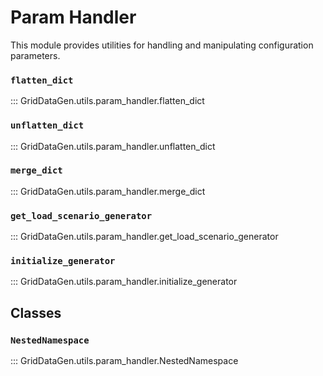# Param Handler

This module provides utilities for handling and manipulating configuration parameters.

### `flatten_dict`

::: GridDataGen.utils.param_handler.flatten_dict

### `unflatten_dict`

::: GridDataGen.utils.param_handler.unflatten_dict

### `merge_dict`

::: GridDataGen.utils.param_handler.merge_dict

### `get_load_scenario_generator`

::: GridDataGen.utils.param_handler.get_load_scenario_generator

### `initialize_generator`

::: GridDataGen.utils.param_handler.initialize_generator

## Classes

### `NestedNamespace`

::: GridDataGen.utils.param_handler.NestedNamespace 